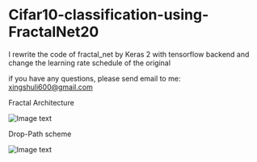 # Cifar10-classification-using-FractalNet20
I rewrite the code of fractal_net by Keras 2 with tensorflow backend and change the learning rate schedule of the original

if you have any questions, please send email to me: xingshuli600@gmail.com


Fractal Architecture

![Image text](http://raw.github.com/xingshulicc/Cifar10-classification-using-FractalNet20/master/images/Fractal_Architecture.png)


Drop-Path scheme

![Image text](http://raw.github.com/xingshulicc/Cifar10-classification-using-FractalNet20/master/images/Drop_Path.png)
